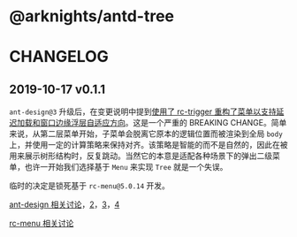 @arknights/antd-tree
==

CHANGELOG
==

2019-10-17 v0.1.1
--

`ant-design@3` 升级后，在变更说明中提到[使用了 rc-trigger 重构了菜单以支持延迟加载和窗口边缘浮层自适应方向](https://ant.design/changelog-cn#%E6%96%B0%E5%A2%9E%E5%8A%9F%E8%83%BD%E5%8F%8A%E6%94%B9%E8%BF%9B)。这是一个严重的 BREAKING CHANGE。简单来说，从第二层菜单开始，子菜单会脱离它原本的逻辑位置而被渲染到全局 `body` 上，并使用一定的计算策略来保持对齐。该策略是智能的而不是自然的，因此在被用来展示树形结构时，反复跳动。当然它的本意是适配各种场景下的弹出二级菜单，也许一开始我们选择基于 `Menu` 来实现 `Tree` 就是一个失误。

临时的决定是锁死基于 `rc-menu@5.0.14` 开发。

[ant-design 相关讨论](https://github.com/ant-design/ant-design/pull/8150)，[2](https://github.com/ant-design/ant-design/pull/8058)，[3](https://github.com/ant-design/ant-design/issues/2837)，[4](https://github.com/ant-design/ant-design/issues/6589)

[rc-menu 相关讨论](https://github.com/react-component/menu/issues/19)
